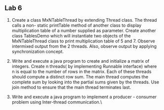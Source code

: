 ## Lab 6

1. Create a class MxNTableThread by extending Thread class. The thread calls a non- static printTable method of another class to display multiplication table of a number supplied as parameter. Create another class TablesDemo which will instantiate two objects of the MxNTableThread class to print multiplication table of 5 and 7. Observe intermixed output from the 2 threads. Also, observe output by applying synchronization concept.


2. Write and execute a java program to create and initialize a matrix of integers. Create n threads( by implementing Runnable interface) where n is equal to the number of rows in the matrix. Each of these threads should compute a distinct row sum. The main thread computes the complete sum by looking into the partial sums given by the threads. Use join method to ensure that the main thread terminates last.


3. Write and execute a java program to implement a producer - consumer problem using Inter-thread communication.\
 